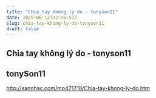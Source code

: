 ```yaml
---
title: "Chia tay không lý do - tonyson11"
date: 2025-06-12T22:56:57Z
slug: chia-tay-khong-ly-do-tonyson11
draft: false
---
```


## Chia tay không lý do - tonyson11

## tonySon11

http://sannhac.com/mp471718/Chia-tay-khong-ly-do.htm